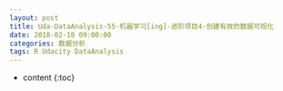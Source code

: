 ```yaml
---
layout: post
title: Uda-DataAnalysis-55-机器学习[ing]-进阶项目4-创建有效的数据可视化
date: 2018-02-18 09:00:00
categories: 数据分析
tags: R Udacity DataAnalysis 
---
```

* content
{:toc}

